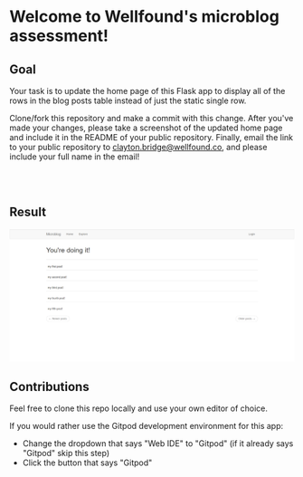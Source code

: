# Welcome to Wellfound's microblog assessment!

## Goal
Your task is to update the home page of this Flask app to display all of the rows in the blog posts table instead of just the static single row.

Clone/fork this repository and make a commit with this change. After you've made your changes, please take a screenshot of the updated home page and include it in the README of your public repository. Finally, email the link to your public repository to clayton.bridge@wellfound.co, and please include your full name in the email!

<BR><BR>

## Result

![updated home page](screenshot.png)

## Contributions
Feel free to clone this repo locally and use your own editor of choice.

If you would rather use the Gitpod development environment for this app:

- Change the dropdown that says "Web IDE" to "Gitpod" (if it already says "Gitpod" skip this step)
- Click the button that says "Gitpod"

